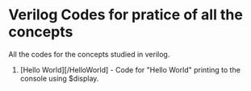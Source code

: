 # Verilog Codes for pratice of all the concepts
  All the codes for the concepts studied in verilog.
  1. [Hello World][/HelloWorld] - Code for "Hello World" printing to the console using $display.
